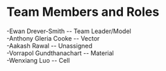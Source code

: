 # Team Members and Roles  
-Ewan Drever-Smith -- Team Leader/Model  
-Anthony Gleria Cooke -- Vector  
-Aakash Rawal -- Unassigned  
-Vorrapol Gundthanachart -- Material  
-Wenxiang Luo -- Cell  
